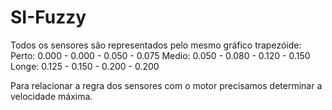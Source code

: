 # SI-Fuzzy

   Todos os sensores são representados pelo mesmo gráfico trapezóide:
      Perto: 0.000 - 0.000 - 0.050 - 0.075
      Medio: 0.050 - 0.080 - 0.120 - 0.150
      Longe: 0.125 - 0.150 - 0.200 - 0.200
   
   Para relacionar a regra dos sensores com o motor precisamos determinar a velocidade máxima.
